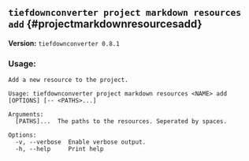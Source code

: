 ## `tiefdownconverter project markdown resources add` {#projectmarkdownresourcesadd}

**Version:** `tiefdownconverter 0.8.1`

### Usage:
```
Add a new resource to the project.

Usage: tiefdownconverter project markdown resources <NAME> add [OPTIONS] [-- <PATHS>...]

Arguments:
  [PATHS]...  The paths to the resources. Seperated by spaces.

Options:
  -v, --verbose  Enable verbose output.
  -h, --help     Print help
```

